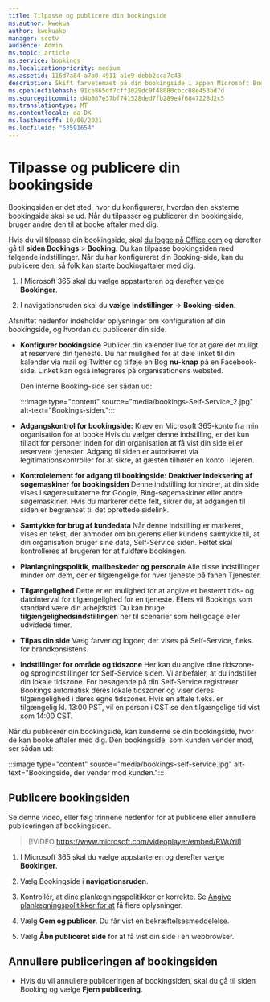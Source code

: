 ```yaml
---
title: Tilpasse og publicere din bookingside
ms.author: kwekua
author: kwekuako
manager: scotv
audience: Admin
ms.topic: article
ms.service: bookings
ms.localizationpriority: medium
ms.assetid: 116d7a84-a7a0-4911-a1e9-debb2cca7c43
description: Skift farvetemaet på din bookingside i appen Microsoft Bookings.
ms.openlocfilehash: 91ce865df7cff3029dc9f48080cbcc08e453bd7d
ms.sourcegitcommit: d4b867e37bf741528ded7fb289e4f6847228d2c5
ms.translationtype: MT
ms.contentlocale: da-DK
ms.lasthandoff: 10/06/2021
ms.locfileid: "63591654"
---
```

# <a name="customize-and-publish-your-booking-page"></a>Tilpasse og publicere din bookingside

Bookingsiden er det sted, hvor du konfigurerer, hvordan den eksterne bookingside skal se ud. Når du tilpasser og publicerer din bookingside, bruger andre den til at booke aftaler med dig.

Hvis du vil tilpasse din bookingside, skal [du logge på Office.com](https://office.com) og derefter gå til **siden Bookings** \> **Booking**. Du kan tilpasse bookingsiden med følgende indstillinger. Når du har konfigureret din Booking-side, kan du publicere den, så folk kan starte bookingaftaler med dig.

1. I Microsoft 365 skal du vælge appstarteren og derefter vælge **Bookinger**.

2. I navigationsruden skal du **vælge Indstillinger** ->  **Booking-siden**.

Afsnittet nedenfor indeholder oplysninger om konfiguration af din bookingside, og hvordan du publicerer din side.

- **Konfigurer bookingside** Publicer din kalender live for at gøre det muligt at reservere din tjeneste. Du har mulighed for at dele linket til din kalender via mail og Twitter og tilføje en Bog **nu-knap** på en Facebook-side. Linket kan også integreres på organisationens websted.

    Den interne Booking-side ser sådan ud:

    :::image type="content" source="media/bookings-Self-Service_2.jpg" alt-text="Bookings-siden.":::

- **Adgangskontrol for bookingside:** Kræv en Microsoft 365-konto fra min organisation for at booke Hvis du vælger denne indstilling, er det kun tilladt for personer inden for din organisation at få vist din side eller reservere tjenester. Adgang til siden er autoriseret via legitimationskontroller for at sikre, at gæsten tilhører en konto i lejeren.

- **Kontrolelement for adgang til bookingside: Deaktiver indeksering af søgemaskiner for bookingsiden** Denne indstilling forhindrer, at din side vises i søgeresultaterne for Google, Bing-søgemaskiner eller andre søgemaskiner. Hvis du markerer dette felt, sikrer du, at adgangen til siden er begrænset til det oprettede sidelink.

- **Samtykke for brug af kundedata** Når denne indstilling er markeret, vises en tekst, der anmoder om brugerens eller kundens samtykke til, at din organisation bruger sine data, Self-Service siden. Feltet skal kontrolleres af brugeren for at fuldføre bookingen.

- **Planlægningspolitik**, **mailbeskeder** **og personale** Alle disse indstillinger minder om dem, der er tilgængelige for hver tjeneste på fanen Tjenester.

- **Tilgængelighed** Dette er en mulighed for at angive et bestemt tids- og datointerval for tilgængelighed for en tjeneste. Ellers vil Bookings som standard være din arbejdstid. Du kan bruge **tilgængelighedsindstillingen** her til scenarier som helligdage eller udvidede timer.

- **Tilpas din side** Vælg farver og logoer, der vises på Self-Service, f.eks. for brandkonsistens.

- **Indstillinger for område og tidszone** Her kan du angive dine tidszone- og sprogindstillinger for Self-Service siden. Vi anbefaler, at du indstiller din lokale tidszone. For besøgende på din Self-Service registrerer Bookings automatisk deres lokale tidszoner og viser deres tilgængelighed i deres egne tidszoner. Hvis en aftale f.eks. er tilgængelig kl. 13:00 PST, vil en person i CST se den tilgængelige tid vist som 14:00 CST.

Når du publicerer din bookingside, kan kunderne se din bookingside, hvor de kan booke aftaler med dig. Den bookingside, som kunden vender mod, ser sådan ud:

:::image type="content" source="media/bookings-self-service.jpg" alt-text="Bookingside, der vender mod kunden.":::

## <a name="publish-the-booking-page"></a>Publicere bookingsiden

Se denne video, eller følg trinnene nedenfor for at publicere eller annullere publiceringen af bookingsiden.

> [!VIDEO https://www.microsoft.com/videoplayer/embed/RWuYil]

1. I Microsoft 365 skal du vælge appstarteren og derefter vælge **Bookinger**.

1. Vælg Bookingside i **navigationsruden**.

1. Kontrollér, at dine planlægningspolitikker er korrekte. Se [Angive planlægningspolitikker for at](set-scheduling-policies.md) få flere oplysninger.

1. Vælg **Gem og publicer**. Du får vist en bekræftelsesmeddelelse.

1. Vælg **Åbn publiceret side** for at få vist din side i en webbrowser.

## <a name="unpublish-the-booking-page"></a>Annullere publiceringen af bookingsiden

 - Hvis du vil annullere publiceringen af bookingsiden, skal du gå til siden Booking og vælge **Fjern publicering**.

